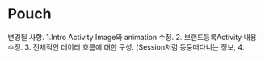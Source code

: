 # Pouch


변경될 사항.
1.Intro Activity Image와 animation 수정.
2. 브랜드등록Activity 내용수정.
3. 전체적인 데이터 흐름에 대한 구성. (Session처럼 둥둥떠다니는 정보, 
4. 
